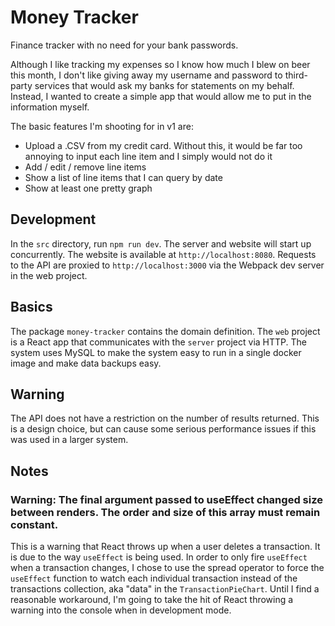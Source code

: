 # Money Tracker
Finance tracker with no need for your bank passwords.

Although I like tracking my expenses so I know how much I blew on beer this month, I don't like giving away my username and password to third-party services that would ask my banks for statements on my behalf. Instead, I wanted to create a simple app that would allow me to put in the information myself.

The basic features I'm shooting for in v1 are:
* Upload a .CSV from my credit card. Without this, it would be far too annoying to input each line item and I simply would not do it
* Add / edit / remove line items
* Show a list of line items that I can query by date
* Show at least one pretty graph

## Development

In the `src` directory, run `npm run dev`. The server and website will start up concurrently. The website is available at `http://localhost:8080`. Requests to the API are proxied to `http://localhost:3000` via the Webpack dev server in the web project.

## Basics

The package `money-tracker` contains the domain definition. The `web` project is a React app that communicates with the `server` project via HTTP. The system uses MySQL to make the system easy to run in a single docker image and make data backups easy.

## Warning

The API does not have a restriction on the number of results returned. This is a design choice, but can cause some serious performance issues if this was used in a larger system.

## Notes

### Warning: The final argument passed to useEffect changed size between renders. The order and size of this array must remain constant.

This is a warning that React throws up when a user deletes a transaction. It is due to the way `useEffect` is being used. In order to only fire `useEffect` when a transaction changes, I chose to use the spread operator to force the `useEffect` function to watch each individual transaction instead of the transactions collection, aka "data" in the `TransactionPieChart`. Until I find a reasonable workaround, I'm going to take the hit of React throwing a warning into the console when in development mode.
